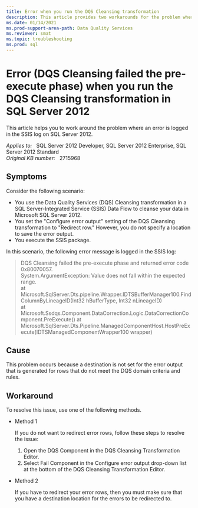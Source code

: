 ```yaml
---
title: Error when you run the DQS Cleansing transformation
description: This article provides two workarounds for the problem where an error is logged in the SSIS log on SQL Server 2012.
ms.date: 01/14/2021
ms.prod-support-area-path: Data Quality Services
ms.reviewer: smat
ms.topic: troubleshooting
ms.prod: sql 
---
```

# Error (DQS Cleansing failed the pre-execute phase) when you run the DQS Cleansing transformation in SQL Server 2012

This article helps you to work around the problem where an error is logged in the SSIS log on SQL Server 2012.

_Applies to:_ &nbsp; SQL Server 2012 Developer, SQL Server 2012 Enterprise, SQL Server 2012 Standard  
_Original KB number:_ &nbsp; 2715968

## Symptoms

Consider the following scenario:

- You use the Data Quality Services (DQS) Cleansing transformation in a SQL Server-Integrated Service (SSIS) Data Flow to cleanse your data in Microsoft SQL Server 2012.
- You set the "Configure error output" setting of the DQS Cleansing transformation to "Redirect row." However, you do not specify a location to save the error output.
- You execute the SSIS package.

In this scenario, the following error message is logged in the SSIS log:

> DQS Cleansing failed the pre-execute phase and returned error code 0x80070057.  
System.ArgumentException: Value does not fall within the expected range.  
at Microsoft.SqlServer.Dts.pipeline.Wrapper.IDTSBufferManager100.FindColumnByLineageID(Int32 hBufferType, Int32 nLineageID)  
at Microsoft.Ssdqs.Component.DataCorrection.Logic.DataCorrectionComponent.PreExecute()
at Microsoft.SqlServer.Dts.Pipeline.ManagedComponentHost.HostPreExecute(IDTSManagedComponentWrapper100 wrapper)

## Cause

This problem occurs because a destination is not set for the error output that is generated for rows that do not meet the DQS domain criteria and rules.

## Workaround

To resolve this issue, use one of the following methods.

- Method 1

  If you do not want to redirect error rows, follow these steps to resolve the issue:

  1. Open the DQS Component in the DQS Cleansing Transformation Editor.  
  1. Select Fail Component in the Configure error output drop-down list at the bottom of the DQS Cleansing Transformation Editor.

- Method 2

  If you have to redirect your error rows, then you must make sure that you have a destination location for the errors to be redirected to.

